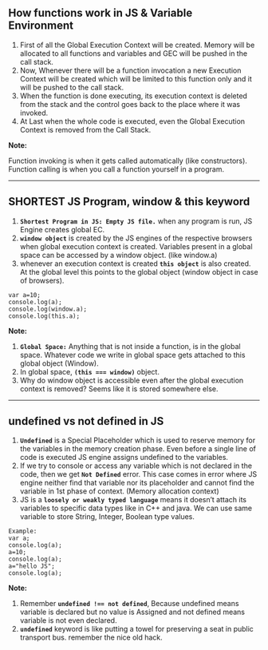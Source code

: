 ## How functions work in JS & Variable Environment

1. First of all the Global Execution Context will be created. Memory will be allocated to all functions and variables and GEC will be pushed in the call stack.
2. Now, Whenever there will be a function invocation a new Execution Context will be created which will be limited to this function only and it will be pushed to the call stack.
3. When the function is done executing, its execution context is deleted from the stack and the control goes back to the place where it was invoked.
4. At Last when the whole code is executed, even the Global Execution Context is removed from the Call Stack.

**Note:**

Function invoking is when it gets called automatically (like constructors). Function calling is when you call a function yourself in a program.

---

## SHORTEST JS Program, window & this keyword

1. **`Shortest Program in JS: Empty JS file.`** when any program is run, JS Engine creates global EC.
2. **`window object`** is created by the JS engines of the respective browsers when global execution context is created. Variables present in a global space can be accessed by a window object. (like window.a)
3. whenever an execution context is created **`this object`** is also created. At the global level this points to the global object (window object in case of browsers).

```
var a=10;
console.log(a);
console.log(window.a);
console.log(this.a);
```

**Note:**

1. **`Global Space:`** Anything that is not inside a function, is in the global space. Whatever code we write in global space gets attached to this global object (Window).
2. In global space, **`(this === window)`** object.
3. Why do window object is accessible even after the global execution context is removed? Seems like it is stored somewhere else.

---

## undefined vs not defined in JS

1. **`Undefined`** is a Special Placeholder which is used to reserve memory for the variables in the memory creation phase. Even before a single line of code is executed JS engine assigns undefined to the variables.
2. If we try to console or access any variable which is not declared in the code, then we get **`Not Defined`** error. This case comes in error where JS engine neither find that variable nor its placeholder and cannot find the variable in 1st phase of context. (Memory allocation context)
3. JS is a **`loosely or weakly typed language`** means it doesn’t attach its variables to specific data types like in C++ and java. We can use same variable to store String, Integer, Boolean type values.

```
Example:
var a;
console.log(a);
a=10;
console.log(a);
a="hello JS";
console.log(a);
```

**Note:**

1. Remember **`undefined !== not defined`**, Because undefined means variable is declared but no value is Assigned and not defined means variable is not even declared.
2. **`undefined`** keyword is like putting a towel for preserving a seat in public transport bus. remember the nice old hack.
